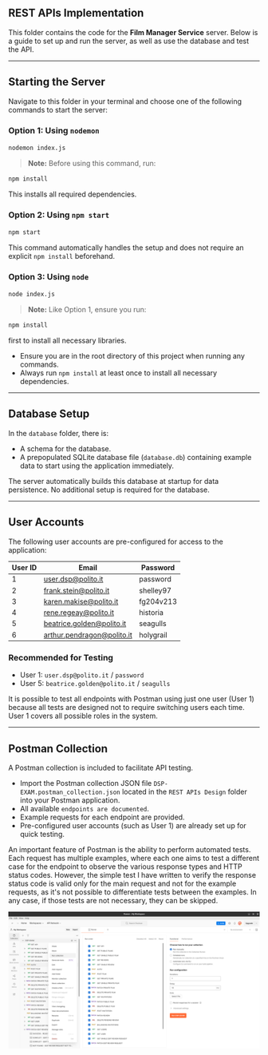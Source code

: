 ## REST APIs Implementation

This folder contains the code for the **Film Manager Service** server. Below is a guide to set up and run the server, as well as use the database and test the API.

---

## Starting the Server
Navigate to this folder in your terminal and choose one of the following commands to start the server:

### Option 1: Using `nodemon`
```bash
nodemon index.js
```
> **Note:** Before using this command, run:
```bash
npm install
```
This installs all required dependencies.

### Option 2: Using `npm start`
```bash
npm start
```
This command automatically handles the setup and does not require an explicit `npm install` beforehand.

### Option 3: Using `node`
```bash
node index.js
```
> **Note:** Like Option 1, ensure you run:
```bash
npm install
```
first to install all necessary libraries.

- Ensure you are in the root directory of this project when running any commands.
- Always run `npm install` at least once to install all necessary dependencies.

---

## Database Setup
In the `database` folder, there is:
- A schema for the database.
- A prepopulated SQLite database file (`database.db`) containing example data to start using the application immediately.

The server automatically builds this database at startup for data persistence. No additional setup is required for the database.

---

## User Accounts
The following user accounts are pre-configured for access to the application:

| User ID | Email                          | Password    |
|---------|--------------------------------|-------------|
| 1       | user.dsp@polito.it            | password    |
| 2       | frank.stein@polito.it         | shelley97   |
| 3       | karen.makise@polito.it        | fg204v213   |
| 4       | rene.regeay@polito.it         | historia    |
| 5       | beatrice.golden@polito.it     | seagulls    |
| 6       | arthur.pendragon@polito.it    | holygrail   |

### Recommended for Testing
- User 1: `user.dsp@polito.it` / `password`
- User 5: `beatrice.golden@polito.it` / `seagulls`

It is possible to test all endpoints with Postman using just one user (User 1) because all tests are designed not to require switching users each time. User 1 covers all possible roles in the system.

---

## Postman Collection
A Postman collection is included to facilitate API testing.
- Import the Postman collection JSON file `DSP-EXAM.postman_collection.json` located in the `REST APIs Design` folder into your Postman application.
- All available `endpoints are documented`.
- Example requests for each endpoint are provided.
- Pre-configured user accounts (such as User 1) are already set up for quick testing.

An important feature of Postman is the ability to perform automated tests. Each request has multiple examples, where each one aims to test a different case for the endpoint to observe the various response types and HTTP status codes. However, the simple test I have written to verify the response status code is valid only for the main request and not for the example requests, as it's not possible to differentiate tests between the examples. In any case, if those tests are not necessary, they can be skipped.

![Run Collection Postman Image](../REST%20APIs%20Design/run_collection_postman_image.png)